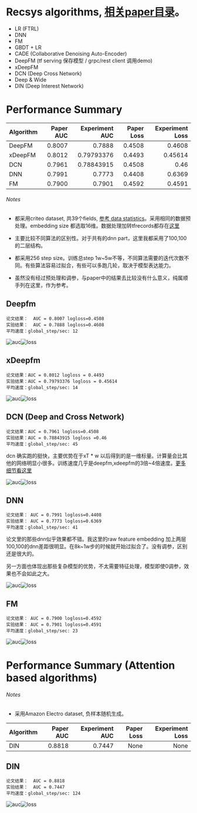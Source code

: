 # Recsys algorithms, [相关paper目录](https://github.com/wangruichens/papers-machinelearning/tree/master/recsys)。

- LR (FTRL)
- DNN
- FM
- GBDT + LR
- CADE (Collaborative Denoising Auto-Encoder)
- DeepFM (tf serving 保存模型 / grpc/rest client 调用demo)
- xDeepFM
- DCN (Deep Cross Network)
- Deep & Wide
- DIN (Deep Interest Network)

# Performance Summary

Algorithm     |Paper AUC| Experiment AUC | Paper Loss | Experiment Loss
--------------|-------: |---------------:|-----------:|----------------:
DeepFM        | 0.8007  | 0.7888         |  0.4508    | 0.4608
xDeepFM       | 0.8012  |  0.79793376    |  0.4493    | 0.45614
DCN           | 0.7961  | 0.78843915     |  0.4508    | 0.46  
DNN           | 0.7991  | 0.7773         |  0.4408    | 0.6369 
FM            | 0.7900  | 0.7901         |  0.4592    | 0.4591 

###### Notes

- 都采用criteo dataset, 共39个fields, [参考 data statistics](https://www.kaggle.com/c/criteo-display-ad-challenge/discussion/9651#latest-51948)。采用相同的数据预处理。embedding size 都选取16维。数据处理加转tfrecords都存在[这里](xdeepfm)

- 主要比较不同算法的区别性。对于共有的dnn part，这里我都采用了100,100的二层结构。

- 都采用256 step size。训练总step 1w~5w不等，不同算法需要的迭代次数不同。有些算法容易过拟合，有些可以多跑几轮，取决于模型表达能力。

- 虽然没有经过预处理和调参，与paper中的结果去比较没有什么意义，纯属顺手列在这里，作为参考。


## Deepfm
```angular2
论文结果：  AUC = 0.8007 logloss=0.4508
实验结果：  AUC = 0.7888 logloss=0.4608
平均速度：global_step/sec: 12
```
![auc](deepfm/auc.png)![loss](deepfm/loss.png)

## xDeepfm
```angular2
论文结果：AUC = 0.8012 logloss = 0.4493
实验结果：AUC = 0.79793376 logloss = 0.45614
平均速度：global_step/sec: 14
```
![auc](xdeepfm/auc.png)![loss](xdeepfm/loss.png)

## DCN (Deep and Cross Network)
```angular2
论文结果：AUC = 0.7961 logloss=0.4508
实验结果：AUC = 0.78843915 logloss =0.46
平均速度：global_step/sec: 45
```

dcn 确实跑的挺快，主要优势在于xT * w 以后得到的是一维标量。计算量会比其他的网络明显小很多。训练速度几乎是deepfm,xdeepfm的3倍~4倍速度。[更多细节看这里](dcn/)

![auc](dcn/auc.png)![loss](dcn/loss.png)

## DNN
```angular2
论文结果： AUC = 0.7991 logloss=0.4408
实验结果： AUC = 0.7773 logloss=0.6369
平均速度：global_step/sec: 41
```
论文里的那些dnn似乎效果都不错。我这里的raw feature embedding 加上两层100,100的dnn差距很明显。在8k~1w步的时候就开始过拟合了。没有调参，区别还是很大的。

另一方面也体现出那些复杂模型的优势，不太需要特征处理，模型即使0调参，效果也不会如此之大。

![auc](dnn/auc.png)![loss](dnn/loss.png)

## FM
```angular2
论文结果： AUC = 0.7900 logloss=0.4592
实验结果： AUC = 0.7901 logloss=0.4591
平均速度：global_step/sec: 23
```

![auc](fm/auc.png)![loss](fm/loss.png)

# Performance Summary (Attention based algorithms)


###### Notes

- 采用Amazon Electro dataset, 负样本随机生成。

Algorithm     |Paper AUC| Experiment AUC | Paper Loss | Experiment Loss
--------------|-------: |---------------:|-----------:|----------------:
DIN        | 0.8818  | 0.7447         |  None    | None

## DIN
```angular2
论文结果：  AUC = 0.8818 
实验结果：  AUC = 0.7447 
平均速度：global_step/sec: 124
```
![auc](din/auc.png)![loss](din/loss.png)